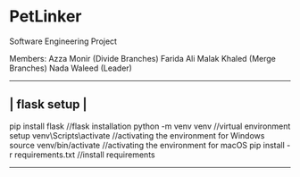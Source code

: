 # PetLinker
Software Engineering Project

Members:
Azza Monir (Divide Branches)
Farida Ali
Malak Khaled (Merge Branches)
Nada Waleed (Leader)

 -------------
| flask setup  |
 -------------
pip install flask   //flask installation 
python -m venv venv //virtual environment setup
venv\Scripts\activate  //activating the environment for Windows 
source venv/bin/activate //activating the environment for macOS 
pip install -r requirements.txt //install requirements

---------------------------------------------------------------------------------------------------------------------------------------------





